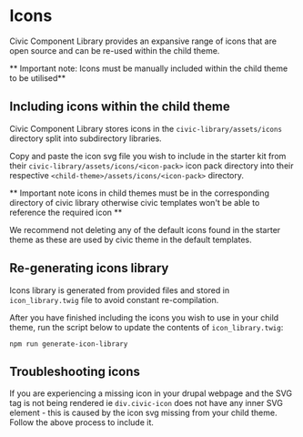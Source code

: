 # Icons

Civic Component Library provides an expansive range of icons that are open source and can be re-used within
the child theme.

** Important note: Icons must be manually included within the child theme to be utilised**

## Including icons within the child theme

Civic Component Library stores icons in the `civic-library/assets/icons` directory split into subdirectory libraries.

Copy and paste the icon svg file you wish to include in the starter kit from their `civic-library/assets/icons/<icon-pack>` icon
pack directory into their respective `<child-theme>/assets/icons/<icon-pack>` directory. 

** Important note icons in child themes must be in the corresponding <icon-pack> directory of civic library otherwise
civic templates won't be able to reference the required icon **

We recommend not deleting any of the default icons found in the starter theme as these are used by civic theme
in the default templates.

## Re-generating icons library

Icons library is generated from provided files and stored in `icon_library.twig`
file to avoid constant re-compilation.

After you have finished including the icons you wish to use in your child theme, run the script below to update 
the contents of `icon_library.twig`:

    npm run generate-icon-library

## Troubleshooting icons

If you are experiencing a missing icon in your drupal webpage and the SVG tag is not being rendered ie `div.civic-icon`
does not have any inner SVG element - this is caused by the icon svg missing from your child theme. Follow the above
process to include it.
